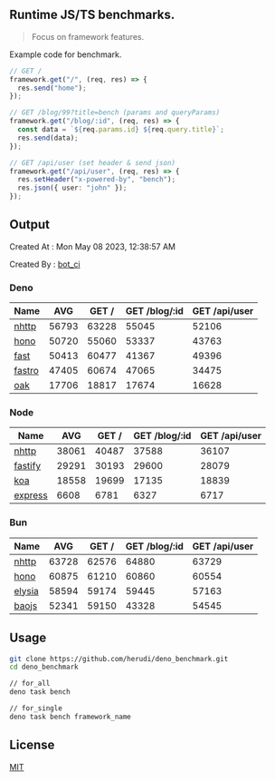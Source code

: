 ## Runtime JS/TS benchmarks.

> Focus on framework features.

Example code for benchmark.
```ts
// GET /
framework.get("/", (req, res) => {
  res.send("home");
});

// GET /blog/99?title=bench (params and queryParams)
framework.get("/blog/:id", (req, res) => {
  const data = `${req.params.id} ${req.query.title}`;
  res.send(data);
});

// GET /api/user (set header & send json)
framework.get("/api/user", (req, res) => {
  res.setHeader("x-powered-by", "bench");
  res.json({ user: "john" });
});
```

## Output
Created At : Mon May 08 2023, 12:38:57 AM

Created By : [bot_ci](https://github.com/herudi/deno_benchmarks/commits?author=github-actions%5Bbot%5D)


### Deno
|Name|AVG|GET /|GET /blog/:id|GET /api/user|
|----|----|----|----|----|
|[nhttp](https://github.com/nhttp/nhttp)|56793|63228|55045|52106|
|[hono](https://github.com/honojs/hono)|50720|55060|53337|43763|
|[fast](https://github.com/danteissaias/fast)|50413|60477|41367|49396|
|[fastro](https://github.com/fastrodev/fastro)|47405|60674|47065|34475|
|[oak](https://github.com/oakserver/oak)|17706|18817|17674|16628|
  


### Node
|Name|AVG|GET /|GET /blog/:id|GET /api/user|
|----|----|----|----|----|
|[nhttp](https://github.com/nhttp/nhttp)|38061|40487|37588|36107|
|[fastify](https://github.com/fastify/fastify)|29291|30193|29600|28079|
|[koa](https://github.com/koajs/koa)|18558|19699|17135|18839|
|[express](https://github.com/expressjs/express)|6608|6781|6327|6717|
  


### Bun
|Name|AVG|GET /|GET /blog/:id|GET /api/user|
|----|----|----|----|----|
|[nhttp](https://github.com/nhttp/nhttp)|63728|62576|64880|63729|
|[hono](https://github.com/honojs/hono)|60875|61210|60860|60554|
|[elysia](https://github.com/elysiajs/elysia)|58594|59174|59445|57163|
|[baojs](https://github.com/mattreid1/baojs)|52341|59150|43328|54545|
  



## Usage

```bash
git clone https://github.com/herudi/deno_benchmark.git
cd deno_benchmark

// for_all
deno task bench

// for_single
deno task bench framework_name
```

## License

[MIT](LICENSE)

